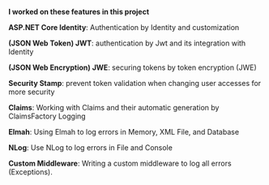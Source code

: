 

**I worked on these features in this project**

**ASP.NET Core Identity**: Authentication by Identity and customization

**(JSON Web Token) JWT**: authentication by Jwt and its integration with Identity

**(JSON Web Encryption) JWE**: securing tokens by token encryption (JWE)

**Security Stamp**: prevent token validation when changing user accesses for more security

**Claims**: Working with Claims and their automatic generation by ClaimsFactory
Logging

**Elmah**: Using Elmah to log errors in Memory, XML File, and Database

**NLog**: Use NLog to log errors in File and Console

**Custom Middleware**: Writing a custom middleware to log all errors (Exceptions).
